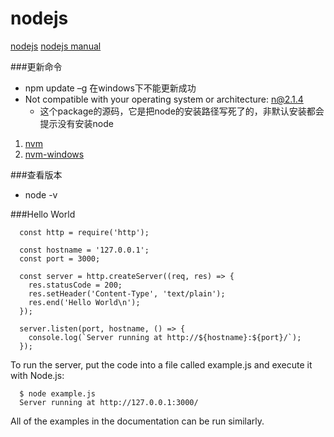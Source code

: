 # nodejs
[nodejs](https://nodejs.org/en/ "nodejs")  [nodejs manual](https://nodejs.org/dist/latest-v4.x/docs/api/synopsis.html "manual")

###更新命令
- npm update –g 在windows下不能更新成功 
- Not compatible with your operating system or architecture: n@2.1.4
  - 这个package的源码，它是把node的安装路径写死了的，非默认安装都会提示没有安装node

1. [nvm](https://github.com/creationix/nvm "bash")
2. [nvm-windows](https://github.com/coreybutler/nvm-windows "nvm-windows")

###查看版本  
* node -v

###Hello World
```
  const http = require('http');
  
  const hostname = '127.0.0.1';
  const port = 3000;
  
  const server = http.createServer((req, res) => {
    res.statusCode = 200;
    res.setHeader('Content-Type', 'text/plain');
    res.end('Hello World\n');
  });
  
  server.listen(port, hostname, () => {
    console.log(`Server running at http://${hostname}:${port}/`);
  });
  ```
  
  To run the server, put the code into a file called example.js and execute it with Node.js:

```
  $ node example.js
  Server running at http://127.0.0.1:3000/
```

All of the examples in the documentation can be run similarly.
  
  
  
